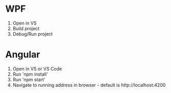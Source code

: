 # WPF
1. Open in VS
2. Build project
3. Debug/Run project

# Angular
1. Open in VS or VS Code
2. Run 'npm install'
3. Run 'npm start'
4. Navigate to running address in browser - default is http://localhost:4200
